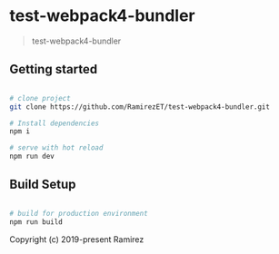 
# test-webpack4-bundler

> test-webpack4-bundler

## Getting started

```bash

# clone project
git clone https://github.com/RamirezET/test-webpack4-bundler.git

# Install dependencies
npm i

# serve with hot reload
npm run dev

```

## Build Setup

```bash

# build for production environment
npm run build

```

Copyright (c) 2019-present Ramirez
